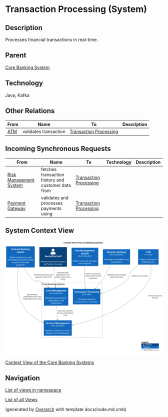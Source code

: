 
# Transaction Processing (System)
## Description
Processes financial transactions in real-time.

## Parent
[Core Banking System](../../mybank/core-banking/context-boundary.md)

## Technology
Java, Kafka
## Other Relations
| From | Name | To | Description |
|---|---|---|---|
| [ATM](../../mybank/customer-channels/atm.md) | validates transaction | [Transaction Processing](../../mybank/core-banking/transaction-processing-system.md) |  |
## Incoming Synchronous Requests 
| From | Name | To | Technology | Description |
|---|---|---|---|---|
| [Risk Management System](../../mybank/compliance/risk-management-system.md) | fetches transaction history and customer data from | [Transaction Processing](../../mybank/core-banking/transaction-processing-system.md) |  |  |
| [Payment Gateway](../../mybank/payment/payment-gateway-system.md) | validates and processes payments using | [Transaction Processing](../../mybank/core-banking/transaction-processing-system.md) |  |  |

## System Context View
![Context View of the Core Banking Systems](../../mybank/core-banking/context-view.png)

[Context View of the Core Banking Systems](../../mybank/core-banking/context-view.md)


## Navigation
[List of views in namespace](./views-in-namespace.md)

[List of all Views](../../views.md)


(generated by [Overarch](https://github.com/soulspace-org/overarch) with template docs/node.md.cmb)
